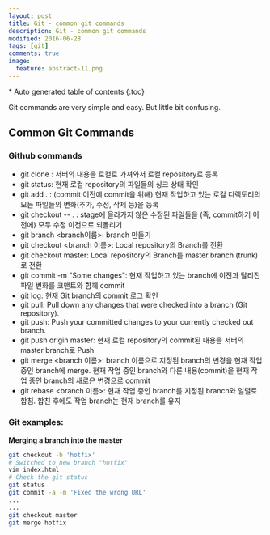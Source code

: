 ```yaml
---
layout: post
title: Git - common git commands
description: Git - common git commands
modified: 2016-06-28
tags: [git]
comments: true
image:
  feature: abstract-11.png
---
```


<section id="table-of-contents" class="toc">
<div id="drawer" markdown="1">
*  Auto generated table of contents
{:toc}
</div>
</section><!-- /#table-of-contents -->

Git commands are very simple and easy. But little bit confusing. 

## Common Git Commands

### Github commands

- git clone <git-url-goes-here>: 서버의 내용을 로컬로 가져와서 로컬 repository로 등록
- git status: 현재 로컬 repository의 파일들의 싱크 상태 확인
- git add . : (commit 이전에 commit을 위해) 현재 작업하고 있는 로컬 디렉토리의 모든 파일들의 변화(추가, 수정, 삭제 등)을 등록 
- git checkout -- . : stage에 올라가지 않은 수정된 파일들을 (즉, commit하기 이전에) 모두 수정 이전으로 되돌리기 
- git branch <branch이름>: branch 만들기 
- git checkout <branch 이름>: Local repository의 Branch를 전환
- git checkout master: Local repository의 Branch를 master branch (trunk)로 전환
- git commit -m "Some changes": 현재 작업하고 있는 branch에 이전과 달리진 파일 변화를 코맨트와 함께 commit
- git log: 현재 Git branch의 commit 로그 확인
- git pull: Pull down any changes that were checked into a branch (Git repository).
- git push: Push your committed changes to your currently checked out branch.
- git push origin master: 현재 로컬 repository의 commit된 내용을 서버의 master branch로 Push
- git merge <branch 이름>: branch 이름으로 지정된 branch의 변경을 현재 작업 중인 branch에 merge. 현재 작업 중인 branch와 다른 내용(commit)을 현재 작업 중인 branch의 새로은 변경으로 commit
- git rebase <branch 이름>: 현재 작업 중인 branch를 지정된 branch와 일렬로 합침. 합친 후에도 작업 branch는 현재 branch를 유지

### Git examples:

**Merging a branch into the master**

```bash
git checkout -b 'hotfix'
# Switched to new branch "hotfix"
vim index.html
# Check the git status
git status
git commit -a -m 'Fixed the wrong URL'
...
...
git checkout master
git merge hotfix
```
